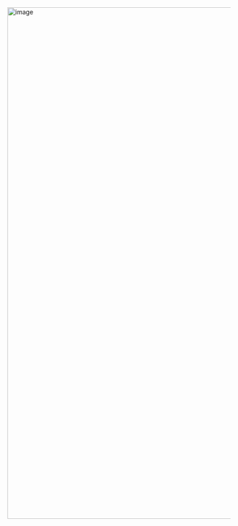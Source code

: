 <img width="1919" height="1153" alt="image" src="https://github.com/user-attachments/assets/58adc8e4-fd1e-406c-9c62-c3b684eeaecd" />
